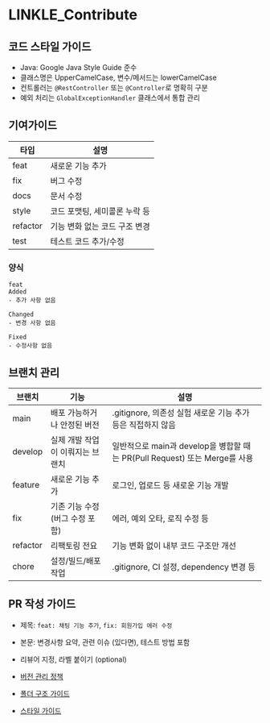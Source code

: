 # LINKLE_Contribute

## 코드 스타일 가이드
- Java: Google Java Style Guide 준수
- 클래스명은 UpperCamelCase, 변수/메서드는 lowerCamelCase
- 컨트롤러는 `@RestController` 또는 `@Controller`로 명확히 구분
- 예외 처리는 `GlobalExceptionHandler` 클래스에서 통합 관리

## 기여가이드
| 타입       | 설명                |
|----------|-------------------|
| feat     | 새로운 기능 추가         |
| fix      | 버그 수정             |
| docs     | 문서 수정             |
| style    | 코드 포맷팅, 세미콜론 누락 등 |
| refactor | 기능 변화 없는 코드 구조 변경 |
| test     | 테스트 코드 추가/수정      |

### 양식
```
feat
Added
- 추가 사항 없음

Changed
- 변경 사항 없음

Fixed
- 수정사항 없음
```

## 브랜치 관리
| 브랜치      | 기능                 | 설명                                                        |
|----------|--------------------|-----------------------------------------------------------|
| main     | 배포 가능하거나 안정된 버전    | .gitignore, 의존성 실험 새로운 기능 추가 등은 직접하지 않음                   | 
| develop  | 실제 개발 작업이 이뤄지는 브랜치 | 일반적으로 main과 develop을 병합할 때는 PR(Pull Request) 또는 Merge를 사용 |
| feature  | 새로운 기능 추가          | 로그인, 업로드 등 새로운 기능 개발                                      |
| fix      | 기존 기능 수정(버그 수정 포함) | 에러, 예외 오타, 로직 수정 등                                        |
| refactor | 리팩토링 전요            | 기능 변화 없이 내부 코드 구조만 개선                                     |
| chore    | 설정/빌드/배포 작업        | .gitignore, CI 설정, dependency 변경 등                        |

## PR 작성 가이드
- 제목: `feat: 채팅 기능 추가`, `fix: 회원가입 에러 수정`
- 본문: 변경사항 요약, 관련 이슈 (있다면), 테스트 방법 포함
- 리뷰어 지정, 라벨 붙이기 (optional)



- [버전 관리 정책](./VERSIONING.md)
- [폴더 구조 가이드](./DIRECTORY_REACT.md)
- [스타일 가이드](./STYLE_GUIDE_REACT.md)